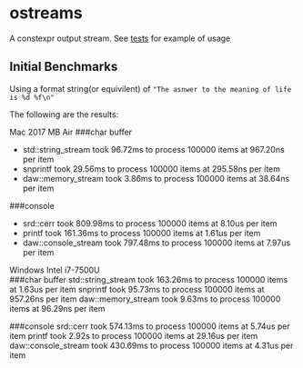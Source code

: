 # ostreams
A constexpr output stream.  See [tests](https://github.com/beached/ostreams/tree/master/tests) for example of usage

## Initial Benchmarks
Using a format string(or equivilent) of `"The asnwer to the meaning of life is %d %f\n"`

The following are the results:

Mac 2017 MB Air
###char buffer
* std::string_stream took 96.72ms to process 100000 items at 967.20ns per item
* snprintf took 29.56ms to process 100000 items at 295.58ns per item
* daw::memory_stream took 3.86ms to process 100000 items at 38.64ns per item

###console
* srd::cerr took 809.98ms to process 100000 items at 8.10us per item
* printf took 161.36ms to process 100000 items at 1.61us per item
* daw::console_stream took 797.48ms to process 100000 items at 7.97us per item

Windows Intel i7-7500U	
###char buffer
std::string_stream took 163.26ms to process 100000 items at 1.63us per item
snprintf took 95.73ms to process 100000 items at 957.26ns per item
daw::memory_stream took 9.63ms to process 100000 items at 96.29ns per item

###console
srd::cerr took 574.13ms to process 100000 items at 5.74us per item
printf took 2.92s to process 100000 items at 29.16us per item
daw::console_stream took 430.69ms to process 100000 items at 4.31us per item

